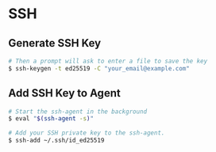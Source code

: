 # SSH

## Generate SSH Key

```bash
# Then a prompt will ask to enter a file to save the key
$ ssh-keygen -t ed25519 -C "your_email@example.com"
```

## Add SSH Key to Agent

```bash
# Start the ssh-agent in the background
$ eval "$(ssh-agent -s)"

# Add your SSH private key to the ssh-agent.
$ ssh-add ~/.ssh/id_ed25519
```
